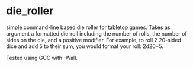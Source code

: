 die_roller
==========

simple command-line based die roller for tabletop games. Takes as argument a formatted die-roll including the number of rolls, the number of sides on the die, and a positive modifier. For example, to roll 2 20-sided dice and add 5 to their sum, you would format your roll: 2d20+5.

Tested using GCC with -Wall.
